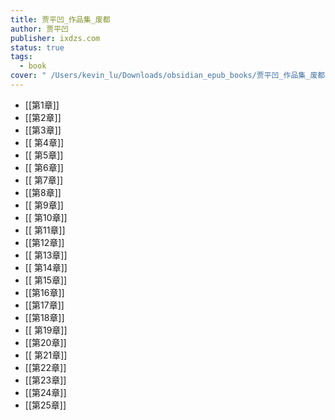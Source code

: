 ```yaml
---
title: 贾平凹_作品集_废都
author: 贾平凹
publisher: ixdzs.com
status: true
tags:
  - book
cover: " /Users/kevin_lu/Downloads/obsidian_epub_books/贾平凹_作品集_废都/images/cover.jpg"
---
```

- [[第1章]]
- [[第2章]]
- [[第3章]]
- [[ 第4章]]
- [[ 第5章]]
- [[ 第6章]]
- [[ 第7章]]
- [[第8章]]
- [[ 第9章]]
- [[ 第10章]]
- [[ 第11章]]
- [[第12章]]
- [[ 第13章]]
- [[ 第14章]]
- [[ 第15章]]
- [[第16章]]
- [[第17章]]
- [[第18章]]
- [[ 第19章]]
- [[第20章]]
- [[ 第21章]]
- [[第22章]]
- [[第23章]]
- [[第24章]]
- [[第25章]]
